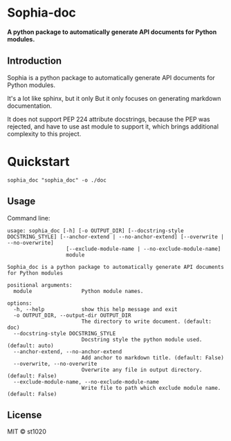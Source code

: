 # Sophia-doc

**A python package to automatically generate API documents for Python modules.**

## Introduction

Sophia is a python package to automatically generate API documents for Python modules.

It's a lot like sphinx, but it only But it only focuses on generating markdown documentation.

It does not support PEP 224 attribute docstrings, because the PEP was rejected, and have to use ast module to support
it, which brings additional complexity to this project.

# Quickstart

```shell
sophia_doc "sophia_doc" -o ./doc
```

## Usage

Command line:

```shell
usage: sophia_doc [-h] [-o OUTPUT_DIR] [--docstring-style DOCSTRING_STYLE] [--anchor-extend | --no-anchor-extend] [--overwrite | --no-overwrite]
                   [--exclude-module-name | --no-exclude-module-name]
                   module

Sophia_doc is a python package to automatically generate API documents for Python modules

positional arguments:
  module                Python module names.

options:
  -h, --help            show this help message and exit
  -o OUTPUT_DIR, --output-dir OUTPUT_DIR
                        The directory to write document. (default: doc)
  --docstring-style DOCSTRING_STYLE
                        Docstring style the python module used. (default: auto)
  --anchor-extend, --no-anchor-extend
                        Add anchor to markdown title. (default: False)
  --overwrite, --no-overwrite
                        Overwrite any file in output directory. (default: False)
  --exclude-module-name, --no-exclude-module-name
                        Write file to path which exclude module name. (default: False)
```

## License

MIT © st1020